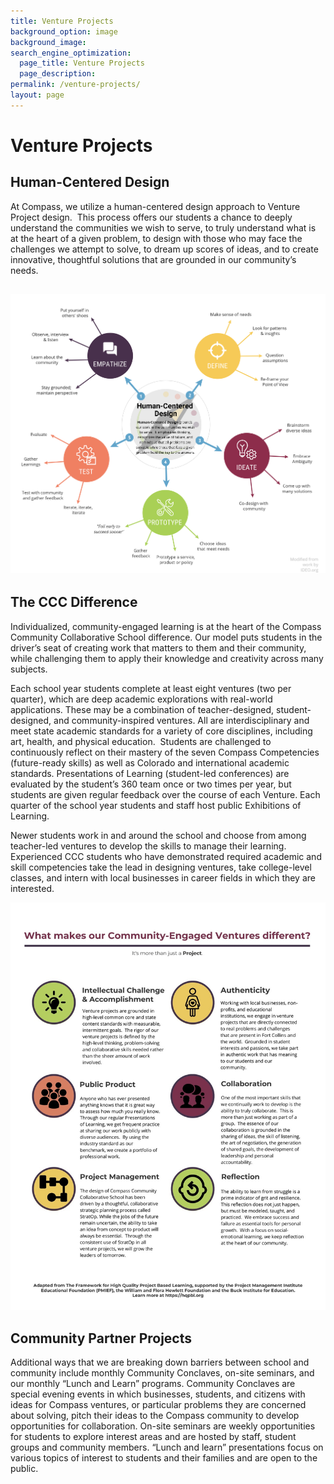 ```yaml
---
title: Venture Projects
background_option: image
background_image:
search_engine_optimization:
  page_title: Venture Projects
  page_description:
permalink: /venture-projects/
layout: page
---
```


# Venture Projects

## Human-Centered Design

At Compass, we utilize a human-centered design approach to Venture Project design.&nbsp; This process offers our students a chance to deeply understand the communities we wish to serve, to truly understand what is at the heart of a given problem, to design with those who may face the challenges we attempt to solve, to dream up scores of ideas, and to create innovative, thoughtful solutions that are grounded in our community’s needs.

## ![](/assets/images/compass-hcd-2.png)

## The CCC Difference

Individualized, community-engaged learning is at the heart of the Compass Community Collaborative School difference. Our model puts students in the driver’s seat of creating work that matters to them and their community, while challenging them to apply their knowledge and creativity across many subjects.

Each school year students complete at least eight ventures (two per quarter), which are deep academic explorations with real-world applications. These may be a combination of teacher-designed, student-designed, and community-inspired ventures. All are interdisciplinary and meet state academic standards for a variety of core disciplines, including art, health, and physical education.&nbsp; Students are challenged to continuously reflect on their mastery of the seven Compass Competencies (future-ready skills) as well as Colorado and international academic standards. Presentations of Learning (student-led conferences) are evaluated by the student’s 360 team once or two times per year, but students are given regular feedback over the course of each Venture. Each quarter of the school year students and staff host public Exhibitions of Learning.

Newer students work in and around the school and choose from among teacher-led ventures to develop the skills to manage their learning. Experienced CCC students who have demonstrated required academic and skill competencies take the lead in designing ventures, take college-level classes, and intern with local businesses in career fields in which they are interested.

![](/assets/images/versions/ccc-quality-venture-projects---x----1275-1650x---.jpg)

## Community Partner Projects

Additional ways that we are breaking down barriers between school and community include monthly Community Conclaves, on-site seminars, and our monthly “Lunch and Learn” programs. Community Conclaves are special evening events in which businesses, students, and citizens with ideas for Compass ventures, or particular problems they are concerned about solving, pitch their ideas to the Compass community to develop opportunities for collaboration. On-site seminars are weekly opportunities for students to explore interest areas and are hosted by staff, student groups and community members. “Lunch and learn” presentations focus on various topics of interest to students and their families and are open to the public.&nbsp;&nbsp;

&nbsp;